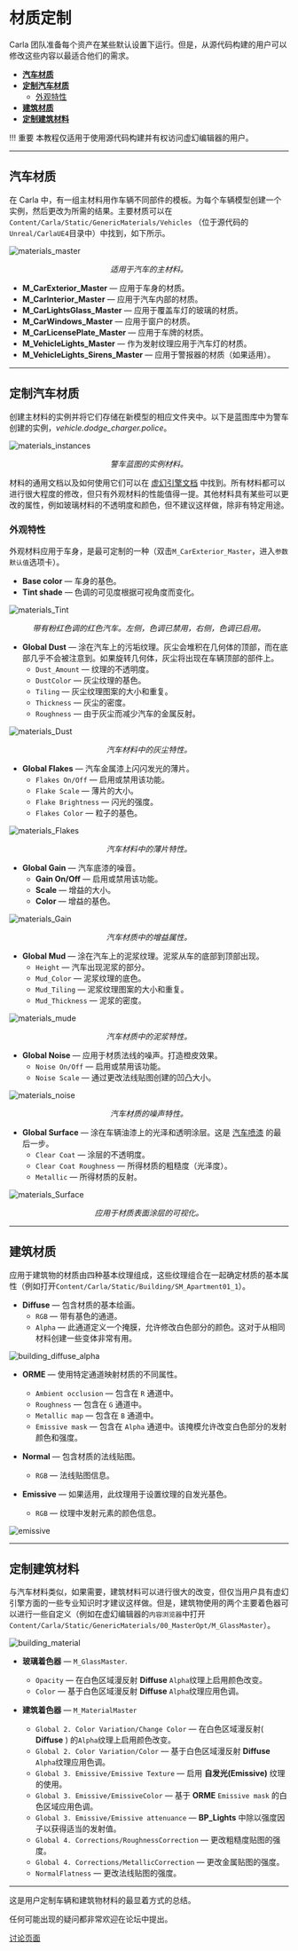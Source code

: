 # 材质定制

Carla 团队准备每个资产在某些默认设置下运行。但是，从源代码构建的用户可以修改这些内容以最适合他们的需求。 

*   [__汽车材质__](#car-materials)  
*   [__定制汽车材质__](#customize-car-materials)  
	*   [外观特性](#exterior-properties)  
*   [__建筑材质__](#building-materials)  
*   [__定制建筑材料__](#customize-a-building-material)  

!!! 重要
    本教程仅适用于使用源代码构建并有权访问虚幻编辑器的用户。

---
## 汽车材质 <span id="car-materials"></span>

在 Carla 中，有一组主材料用作车辆不同部件的模板。为每个车辆模型创建一个实例，然后更改为所需的结果。主要材质可以在 `Content/Carla/Static/GenericMaterials/Vehicles` （位于源代码的`Unreal/CarlaUE4`目录中）中找到，如下所示。

![materials_master](img/material_customization/Materials_Master.jpg)
<div style="text-align: center"><i>适用于汽车的主材料。</i></div>

*   __M_CarExterior_Master__ — 应用于车身的材质。  
*   __M_CarInterior_Master__ — 应用于汽车内部的材质。 
*   __M_CarLightsGlass_Master__ — 应用于覆盖车灯的玻璃的材质。  
*   __M_CarWindows_Master__ — 应用于窗户的材质。  
*   __M_CarLicensePlate_Master__ — 应用于车牌的材质。  
*   __M_VehicleLights_Master__ — 作为发射纹理应用于汽车灯的材质。  
*   __M_VehicleLights_Sirens_Master__ — 应用于警报器的材质（如果适用）。  

---
## 定制汽车材质 <span id="customize-car-materials"></span>

创建主材料的实例并将它们存储在新模型的相应文件夹中。以下是蓝图库中为警车创建的实例，*vehicle.dodge_charger.police*。

![materials_instances](img/material_customization/Materials_Instances.jpg)
<div style="text-align: center"><i>警车蓝图的实例材料。</i></div>

材料的通用文档以及如何使用它们可以在 [虚幻引擎文档](https://docs.unrealengine.com/en-US/Engine/Rendering/Materials/index.html) 中找到。所有材料都可以进行很大程度的修改，但只有外观材料的性能值得一提。其他材料具有某些可以更改的属性，例如玻璃材料的不透明度和颜色，但不建议这样做，除非有特定用途。

### 外观特性 <span id="exterior-properties"></span>

外观材料应用于车身，是最可定制的一种（双击`M_CarExterior_Master`，进入`参数默认值`选项卡）。

*   __Base color__ — 车身的基色。
*   __Tint shade__ — 色调的可见度根据可视角度而变化。

![materials_Tint](img/material_customization/Materials_Tint.jpg)
<div style="text-align: center"><i>带有粉红色调的红色汽车。左侧，色调已禁用，右侧，色调已启用。</i></div>

*   __Global Dust__ — 涂在汽车上的污垢纹理。灰尘会堆积在几何体的顶部，而在底部几乎不会被注意到。如果旋转几何体，灰尘将出现在车辆顶部的部件上。
	*   `Dust_Amount` — 纹理的不透明度。  
	*   `DustColor` — 灰尘纹理的基色。 
	*   `Tiling` — 灰尘纹理图案的大小和重复。  
	*   `Thickness` — 灰尘的密度。  
	*   `Roughness` — 由于灰尘而减少汽车的金属反射。  

![materials_Dust](img/material_customization/Materials_Dust.jpg)
<div style="text-align: center"><i>汽车材料中的灰尘特性。</i></div>

*   __Global Flakes__ — 汽车金属漆上闪闪发光的薄片。  
	*   `Flakes On/Off` — 启用或禁用该功能。  
	*   `Flake Scale` —  薄片的大小。
	*   `Flake Brightness` — 闪光的强度。
	*   `Flakes Color` — 粒子的基色。

![materials_Flakes](img/material_customization/Materials_Flakes.jpg)
<div style="text-align: center"><i>汽车材料中的薄片特性。</i></div>

*   __Global Gain__ — 汽车底漆的噪音。
	*   __Gain On/Off__ — 启用或禁用该功能。  
	*   __Scale__ — 增益的大小。  
	*   __Color__ — 增益的基色。  

![materials_Gain](img/material_customization/Materials_Gain.jpg)
<div style="text-align: center"><i>汽车材质中的增益属性。</i></div>

*   __Global Mud__ — 涂在汽车上的泥浆纹理。泥浆从车的底部到顶部出现。 
	*   `Height` — 汽车出现泥浆的部分。 
	*   `Mud_Color` — 泥浆纹理的底色。 
	*   `Mud_Tiling` — 泥浆纹理图案的大小和重复。  
	*   `Mud_Thickness` — 泥浆的密度。 

![materials_mude](img/material_customization/Materials_Mud.jpg)
<div style="text-align: center"><i>汽车材质中的泥浆特性。</i></div>

*   __Global Noise__ — 应用于材质法线的噪声。打造橙皮效果。 
	*   `Noise On/Off` — 启用或禁用该功能。
	*   `Noise Scale` — 通过更改法线贴图创建的凹凸大小。

![materials_noise](img/material_customization/Materials_Noise_High.jpg)
<div style="text-align: center"><i>汽车材质的噪声特性。</i></div>

*   __Global Surface__ — 涂在车辆油漆上的光泽和透明涂层。这是 [汽车喷漆](https://en.wikipedia.org/wiki/Automotive_paint) 的最后一步。 
	*   `Clear Coat` — 涂层的不透明度。
	*   `Clear Coat Roughness` — 所得材质的粗糙度（光泽度）。
	*   `Metallic` — 所得材质的反射。

![materials_Surface](img/material_customization/Materials_Surface.jpg)
<div style="text-align: center"><i>应用于材质表面涂层的可视化。</i></div>


---
## 建筑材质 <span id="building-materials"></span>

应用于建筑物的材质由四种基本纹理组成，这些纹理组合在一起确定材质的基本属性（例如打开`Content/Carla/Static/Building/SM_Apartment01_1`）。

*   __Diffuse__ — 包含材质的基本绘画。 
	*   `RGB` — 带有基色的通道。
	*   `Alpha` — 此通道定义一个掩膜，允许修改白色部分的颜色。这对于从相同材料创建一些变体非常有用。

![building_diffuse_alpha](img/building_diffuse_alpha.png)

*   __ORME__ — 使用特定通道映射材质的不同属性。
	*   `Ambient occlusion` — 包含在 `R` 通道中。
	*   `Roughness` — 包含在 `G` 通道中。  
	*   `Metallic map` — 包含在 `B` 通道中。  
	*   `Emissive mask` — 包含在 `Alpha` 通道中。该掩模允许改变白色部分的发射颜色和强度。

*   __Normal__ — 包含材质的法线贴图。
	*   `RGB` — 法线贴图信息。 

*   __Emissive__ — 如果适用，此纹理用于设置纹理的自发光基色。  
	*   `RGB` — 纹理中发射元素的颜色信息。 

![emissive](img/EmissiveIntensity.gif)

---
## 定制建筑材料 <span id="customize-a-building-material"></span>

与汽车材料类似，如果需要，建筑材料可以进行很大的改变，但仅当用户具有虚幻引擎方面的一些专业知识时才建议这样做。但是，建筑物使用的两个主要着色器可以进行一些自定义（例如在虚幻编辑器的`内容浏览器`中打开`Content/Carla/Static/GenericMaterials/00_MasterOpt/M_GlassMaster`）。 


![building_material](img/building_material.png)


*   __玻璃着色器__ — `M_GlassMaster`.  
	*   `Opacity` — 在白色区域漫反射 __Diffuse__ `Alpha`纹理上启用颜色改变。
	*   `Color` — 基于白色区域漫反射 __Diffuse__ `Alpha`纹理应用色调。

*   __建筑着色器__ — `M_MaterialMaster`  
	*   `Global 2. Color Variation/Change Color` — 在白色区域漫反射( __Diffuse__ ) 的`Alpha`纹理上启用颜色改变。
	*   `Global 2. Color Variation/Color` — 基于白色区域漫反射 __Diffuse__ `Alpha`纹理应用色调。
	*   `Global 3. Emissive/Emissive Texture` — 启用 __自发光(Emissive)__ 纹理的使用。 
	*   `Global 3. Emissive/EmissiveColor` — 基于 __ORME__ `Emissive mask` 的白色区域应用色调。
	*   `Global 3. Emissive/Emissive attenuance` — __BP_Lights__ 中除以强度因子以获得适当的发射值。
	*   `Global 4. Corrections/RoughnessCorrection` — 更改粗糙度贴图的强度。  
	*   `Global 4. Corrections/MetallicCorrection` — 更改金属贴图的强度。  
	*   `NormalFlatness` — 更改法线贴图的强度。  

---

这是用户定制车辆和建筑物材料的最显着方式的总结。

任何可能出现的疑问都非常欢迎在论坛中提出。

<div class="build-buttons">
<p>
<a href="https://github.com/OpenHUTB/doc/issues" target="_blank" class="btn btn-neutral" title="Go to the CARLA forum">
讨论页面</a>
</p>
</div>